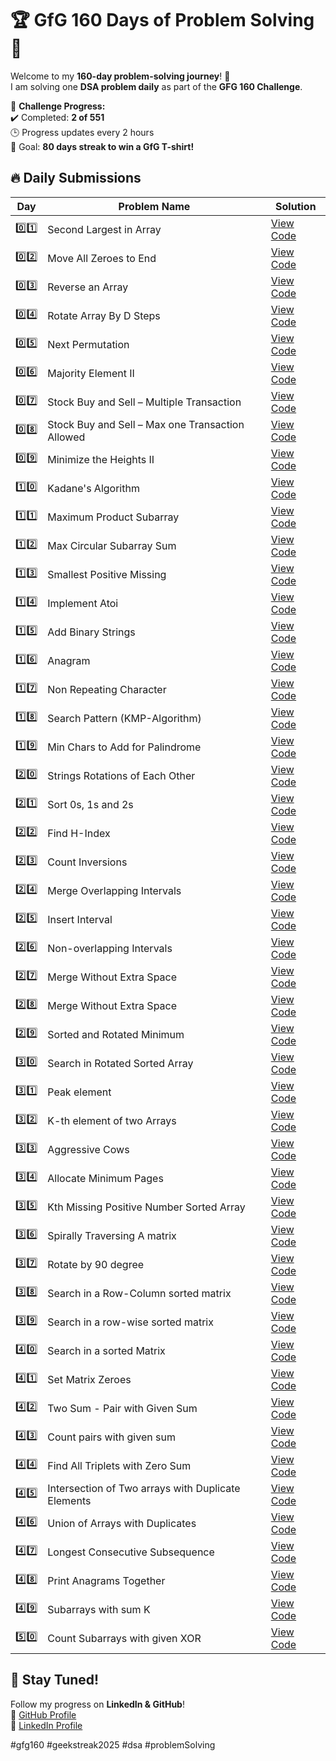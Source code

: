 # 🏆 GfG 160 Days of Problem Solving 🚀

Welcome to my **160-day problem-solving journey**! 🎯  
I am solving one **DSA problem daily** as part of the **GFG 160 Challenge**.  

📌 **Challenge Progress:**  
✔️ Completed: **2 of 551**  
🕒 Progress updates every 2 hours  
🎯 Goal: **80 days streak to win a GfG T-shirt!**  

## 🔥 Daily Submissions  

| Day  | Problem Name  | Solution  |
|------|--------------|-----------|
| 0️⃣1️⃣  | Second Largest in Array                              | [View Code](./day01) |
| 0️⃣2️⃣  | Move All Zeroes to End                               | [View Code](./day02) |
| 0️⃣3️⃣  | Reverse an Array                                     | [View Code](./day03) |
| 0️⃣4️⃣  | Rotate Array By D Steps                              | [View Code](./day04) |
| 0️⃣5️⃣  | Next Permutation                                     | [View Code](./day05) |
| 0️⃣6️⃣  | Majority Element II                                  | [View Code](./day06) |
| 0️⃣7️⃣  | Stock Buy and Sell – Multiple Transaction            | [View Code](./day07) |
| 0️⃣8️⃣  | Stock Buy and Sell – Max one Transaction Allowed     | [View Code](./day08) |
| 0️⃣9️⃣  | Minimize the Heights II                              | [View Code](./day09) |
| 1️⃣0️⃣  | Kadane's Algorithm                                   | [View Code](./day10) |
| 1️⃣1️⃣  | Maximum Product Subarray                             | [View Code](./day11) |
| 1️⃣2️⃣  | Max Circular Subarray Sum                            | [View Code](./day12) |
| 1️⃣3️⃣  | Smallest Positive Missing                            | [View Code](./day13) |
| 1️⃣4️⃣  | Implement Atoi                                       | [View Code](./day14) |
| 1️⃣5️⃣  | Add Binary Strings                                   | [View Code](./day15) |
| 1️⃣6️⃣  | Anagram                                              | [View Code](./day16) |
| 1️⃣7️⃣  | Non Repeating Character                              | [View Code](./day17) |
| 1️⃣8️⃣  | Search Pattern (KMP-Algorithm)                       | [View Code](./day18) |
| 1️⃣9️⃣  | Min Chars to Add for Palindrome                      | [View Code](./day19) |
| 2️⃣0️⃣  | Strings Rotations of Each Other                      | [View Code](./day20) |
| 2️⃣1️⃣  | Sort 0s, 1s and 2s                                   | [View Code](./day21) |
| 2️⃣2️⃣  | Find H-Index                                         | [View Code](./day22) |
| 2️⃣3️⃣  | Count Inversions                                     | [View Code](./day23) |
| 2️⃣4️⃣  | Merge Overlapping Intervals                          | [View Code](./day24) |
| 2️⃣5️⃣  | Insert Interval                                      | [View Code](./day25) |
| 2️⃣6️⃣  | Non-overlapping Intervals                            | [View Code](./day26) |
| 2️⃣7️⃣  | Merge Without Extra Space                            | [View Code](./day27) |
| 2️⃣8️⃣  | Merge Without Extra Space                            | [View Code](./day28) |
| 2️⃣9️⃣  | Sorted and Rotated Minimum                           | [View Code](./day29) |
| 3️⃣0️⃣  | Search in Rotated Sorted Array                       | [View Code](./day30) |
| 3️⃣1️⃣  | Peak element                                         | [View Code](./day31) |
| 3️⃣2️⃣  | K-th element of two Arrays                           | [View Code](./day32) |
| 3️⃣3️⃣  | Aggressive Cows                                      | [View Code](./day33) |
| 3️⃣4️⃣  | Allocate Minimum Pages                               | [View Code](./day34) |
| 3️⃣5️⃣  | Kth Missing Positive Number Sorted Array             | [View Code](./day35) |
| 3️⃣6️⃣  | Spirally Traversing A matrix                         | [View Code](./day36) |
| 3️⃣7️⃣  | Rotate by 90 degree                                  | [View Code](./day37) |
| 3️⃣8️⃣  | Search in a Row-Column sorted matrix                 | [View Code](./day38) |
| 3️⃣9️⃣  | Search in a row-wise sorted matrix                   | [View Code](./day39) |
| 4️⃣0️⃣  | Search in a sorted Matrix                            | [View Code](./day40) |
| 4️⃣1️⃣  | Set Matrix Zeroes                                    | [View Code](./day41) |
| 4️⃣2️⃣  | Two Sum - Pair with Given Sum                        | [View Code](./day42) |
| 4️⃣3️⃣  | Count pairs with given sum                           | [View Code](./day43) |
| 4️⃣4️⃣  | Find All Triplets with Zero Sum                      | [View Code](./day44) |
| 4️⃣5️⃣  | Intersection of Two arrays with Duplicate Elements   | [View Code](./day45) |
| 4️⃣6️⃣  | Union of Arrays with Duplicates                      | [View Code](./day46) |
| 4️⃣7️⃣  | Longest Consecutive Subsequence                      | [View Code](./day47) |
| 4️⃣8️⃣  | Print Anagrams Together                              | [View Code](./day48) |
| 4️⃣9️⃣  | Subarrays with sum K                                 | [View Code](./day49) |
| 5️⃣0️⃣  | Count Subarrays with given XOR                       | [View Code](./day50) |



## 🚀 Stay Tuned!  
Follow my progress on **LinkedIn & GitHub**!  
📌 [GitHub Profile](https://github.com/CodeWithAkash-Shah)  
📌 [LinkedIn Profile](www.linkedin.com/in/akash-shah-sde)  

#gfg160 #geekstreak2025 #dsa #problemSolving
